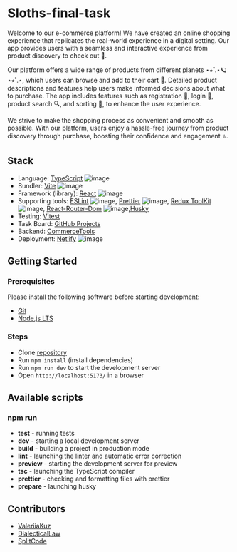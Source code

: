 # Sloths-final-task

Welcome to our e-commerce platform! We have created an online shopping experience that replicates the real-world experience in a digital setting. Our app provides users with a seamless and interactive experience from product discovery to check out 🚀.

Our platform offers a wide range of products from different planets ⋆⭒˚.⋆🪐 ⋆⭒˚.⋆, which users can browse and add to their cart 🛒. Detailed product descriptions and features help users make informed decisions about what to purchase. The app includes features such as registration 📝, login 🔐, product search 🔍, and sorting 📶, to enhance the user experience.

We strive to make the shopping process as convenient and smooth as possible. With our platform, users enjoy a hassle-free journey from product discovery through purchase, boosting their confidence and engagement ⭐.

## Stack

- Language: [TypeScript](https://www.typescriptlang.org/) ![image](https://img.shields.io/badge/TypeScript-007ACC?style=for-the-badge&logo=typescript&logoColor=white)
- Bundler: [Vite](https://vitejs.dev/) ![image](https://img.shields.io/badge/Vite-B73BFE?style=for-the-badge&logo=vite&logoColor=FFD62E)
- Framework (library): [React](https://react.dev/) ![image](https://img.shields.io/badge/React-20232A?style=for-the-badge&logo=react&logoColor=61DAFB)
- Supporting tools: [ESLint](https://eslint.org/) ![image](https://img.shields.io/badge/eslint-3A33D1?style=for-the-badge&logo=eslint&logoColor=white), [Prettier](https://prettier.io/) ![image](https://img.shields.io/badge/prettier-1A2C34?style=for-the-badge&logo=prettier&logoColor=F7BA3E), [Redux ToolKit](https://redux-toolkit.js.org/) ![image](https://img.shields.io/badge/Redux-593D88?style=for-the-badge&logo=redux&logoColor=white), [React-Router-Dom](https://reactrouter.com/) ![image](https://img.shields.io/badge/React_Router-CA4245?style=for-the-badge&logo=react-router&logoColor=white),[Husky](https://typicode.github.io/husky/)
- Testing: [Vitest](https://vitest.dev/)
- Task Board: [GitHub Projects](https://docs.github.com/en/issues/planning-and-tracking-with-projects/learning-about-projects/about-projects)
- Backend: [CommerceTools](https://docs.commercetools.com/docs/)
- Deployment: [Netlify](https://www.netlify.com/) ![image](https://img.shields.io/badge/Netlify-00C7B7?style=for-the-badge&logo=netlify&logoColor=white)

## Getting Started

### Prerequisites

Please install the following software before starting development:

- [Git](https://git-scm.com/downloads)
- [Node.js LTS](https://nodejs.org/en/download/)

### Steps

- Clone [repository](https://github.com/DialecticalLaw/sloths-final-task/)
- Run `npm install` (install dependencies)
- Run `npm run dev` to start the development server
- Open `http://localhost:5173/` in a browser

## Available scripts

### **npm run**

- **test** - running tests
- **dev** - starting a local development server
- **build** - building a project in production mode
- **lint** - launching the linter and automatic error correction
- **preview** - starting the development server for preview
- **tsc** - launching the TypeScript compiler
- **prettier** - checking and formatting files with prettier
- **prepare** - launching husky

## Contributors

* [ValeriiaKuz](https://github.com/ValeriiaKuz)
* [DialecticalLaw](https://github.com/DialecticalLaw)
* [SplitCode](https://github.com/SplitCode)
